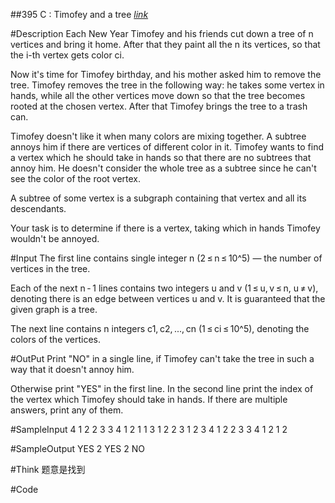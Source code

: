 #\#395 C : Timofey and a tree [_link_](http://codeforces.com/contest/764/problem/C)

#Description
Each New Year Timofey and his friends cut down a tree of n vertices and bring it home. After that they paint all the n its vertices, so that the i-th vertex gets color ci.  

Now it's time for Timofey birthday, and his mother asked him to remove the tree. Timofey removes the tree in the following way: he takes some vertex in hands, while all the other vertices move down so that the tree becomes rooted at the chosen vertex. After that Timofey brings the tree to a trash can.  

Timofey doesn't like it when many colors are mixing together. A subtree annoys him if there are vertices of different color in it. Timofey wants to find a vertex which he should take in hands so that there are no subtrees that annoy him. He doesn't consider the whole tree as a subtree since he can't see the color of the root vertex.  

A subtree of some vertex is a subgraph containing that vertex and all its descendants.  

Your task is to determine if there is a vertex, taking which in hands Timofey wouldn't be annoyed.

#Input
The first line contains single integer n (2 ≤ n ≤ 10^5) — the number of vertices in the tree.  

Each of the next n - 1 lines contains two integers u and v (1 ≤ u, v ≤ n, u ≠ v), denoting there is an edge between vertices u and v. It is guaranteed that the given graph is a tree.  

The next line contains n integers c1, c2, ..., cn (1 ≤ ci ≤ 10^5), denoting the colors of the vertices.

#OutPut
Print "NO" in a single line, if Timofey can't take the tree in such a way that it doesn't annoy him.  

Otherwise print "YES" in the first line. In the second line print the index of the vertex which Timofey should take in hands. If there are multiple answers, print any of them.

#SampleInput
	4
	1 2
	2 3
	3 4
	1 2 1 1
	3
	1 2
	2 3
	1 2 3
	4
	1 2
	2 3
	3 4
	1 2 1 2

#SampleOutput
	YES
	2
	YES
	2
	NO

#Think
题意是找到

#Code
